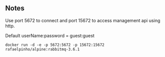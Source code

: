 ## Notes

Use port 5672 to connect and port 15672 to access management api using http.

Default userName:password = guest:guest
 
 ```
docker run -d -e -p 5672:5672 -p 15672:15672 rafaelpinho/alpine:rabbitmq-3.6.1
```
